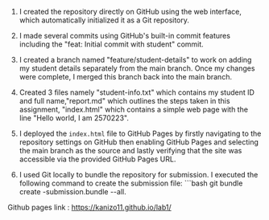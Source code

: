 1. I created the repository directly on GitHub using the web interface, which automatically initialized it as a Git repository. 

2. I made several commits using GitHub's built-in commit features including the "feat: Initial commit with student" commit.
 
3. I created a branch named "feature/student-details" to work on adding my student details separately from the main branch. Once my changes were complete, I merged this branch back into the main branch.

4. Created 3 files namely "student-info.txt" which contains my student ID and full name,"report.md" which outlines the steps taken in this assignment, "index.html" which contains a simple web page with the line "Hello world, I am 2570223".

5. I deployed the `index.html` file to GitHub Pages by firstly navigating to the repository settings on GitHub then enabling GitHub Pages and selecting the main branch as the source and lastly verifying that the site was accessible via the provided GitHub Pages URL.

6. I used Git locally to bundle the repository for submission. I executed the following command to create the submission file: ```bash git bundle create <student-id>-submission.bundle --all.

Github pages link : https://kanizo11.github.io/lab1/